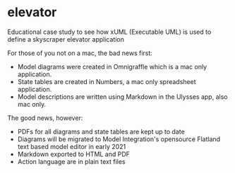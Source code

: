 # elevator
Educational case study to see how xUML (Executable UML) is used to define a skyscraper elevator application

For those of you not on a mac, the bad news first:
* Model diagrams were created in Omnigraffle which is a mac only application.
* State tables are created in Numbers, a mac only spreadsheet application.
* Model descriptions are written using Markdown in the Ulysses app, also mac only.

The good news, however:
* PDFs for all diagrams and state tables are kept up to date
* Diagrams will be migrated to Model Integration's opensource Flatland text based model editor in early 2021
* Markdown exported to HTML and PDF
* Action language are in plain text files



